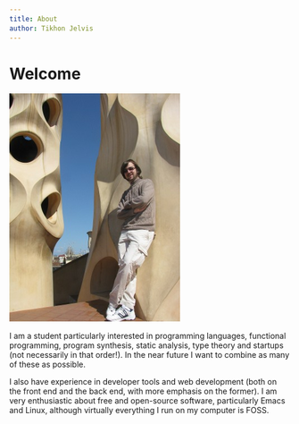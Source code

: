 ```yaml
---
title: About
author: Tikhon Jelvis
---
```


<div class="content">

# Welcome
![Me on the roof of the Casa Milà in Barcelona. For even more Guadí, you can barely see the Sagrada Família in the background.](img/me_at_casa_mila_med.jpg)

I am a student particularly interested in programming languages, functional programming, program synthesis, static analysis, type theory and startups (not necessarily in that order!). In the near future I want to combine as many of these as possible.

I also have experience in developer tools and web development (both on the front end and the back end, with more emphasis on the former). I am very enthusiastic about free and open-source software, particularly Emacs and Linux, although virtually everything I run on my computer is FOSS.

</div>